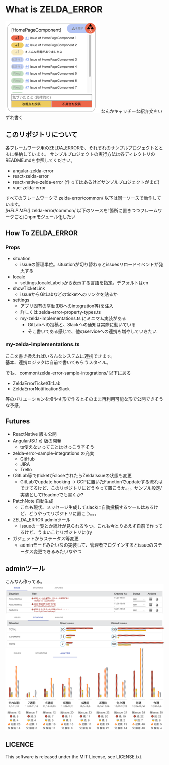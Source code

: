 # What is ZELDA_ERROR
<img src="https://raw.githubusercontent.com/DaichiShirakawa/zelda-error-alpha/master/assets/readme-common.png" alt="admin-issues" style="max-width:300px;object-fit:cover;">
なんかキャッチーな紹介文をいずれ書く

## このリポジトリについて
各フレームワーク用のZELDA_ERRORを、それぞれのサンプルプロジェクトとともに格納しています。 
サンプルプロジェクトの実行方法は各ディレクトリのREADME.mdを参照してください。

- angular-zelda-error
- react-zelda-error
- react-native-zelda-error (作ってはあるけどサンプルプロジェクトがまだ)
- vue-zelda-error
 
すべてのフレームワークで zelda-error/common/ 以下は同一ソースで動作しています。  
*[HELP ME!!]* zelda-error/common/ 以下のソースを1箇所に置きつつフレームワークごとにnpmモジュール化したい

## How To ZELDA_ERROR
### Props
- situation
  - issueの管理単位。situationが切り替わるとissuesリロードイベントが発火する
- locale
  - settings.localeLabelsから表示する言語を指定。デフォルトはen
- showTicketLink
  - issueからGitLabなどのticketへのリンクを貼るか
- settings
  - アプリ固有の挙動(DBへのintegration等)を注入
  - 詳しくは zelda-error-property-types.ts
  - my-zelda-implementations.ts にミニマム実装がある
    - GitLabへの投稿と、Slackへの通知は実際に動いている
    - そこ書いてある感じで、他のserviceへの連携も増やしていきたい

### my-zelda-implementations.ts
ここを書き換えればいろんなシステムに連携できます。  
基本、連携ロジックは自前で書いてもらうスタイル。

でも、 common/zelda-error-sample-integrations/ 以下にある
- ZeldaErrorTicketGitLab
- ZeldaErrorNotificationSlack

等のバリエーションを増やす形で作るとそのまま再利用可能な形で公開できそうな予感。

## Futures
- ReactNative 版も公開
- AngularJS(1.x) 版の開発
  - ts使えないってことはけっこう辛そう
- zelda-error-sample-integrations の充実
  - GitHub
  - JIRA
  - Trello
- (GitLab等で)ticketがcloseされたらZeldaIssueの状態も変更
  - GitLabでupdate hooking → GCPに置いたFunctionでupdateする流れはできてるけど、このリポジトリにどうやって置こうか。。。サンプル設定/実装としてReadmeでも書くか?
- PatchNote 自動生成
  - これも現状、メッセージ生成してslackに自動投稿するツールはあるけど、どうやってリポジトリに置こう。。。
- ZELDA_ERROR adminツール
  - issueの一覧とか統計が見られるやつ。これも今とりあえず自前で作ってるけど、うまいことリポジトリに(ry
- ガジェットからステータス等変更
  - adminモードみたいなの実装して、管理者でログインするとissueのステータス変更できるみたいなやつ

## adminツール
こんなん作ってる。
![admin-issues](assets/admin-issues.png)
![admin-situations](assets/admin-situations.png)
![admin-analysis](assets/admin-analysis.png)

## LICENCE
This software is released under the MIT License, see LICENSE.txt.
